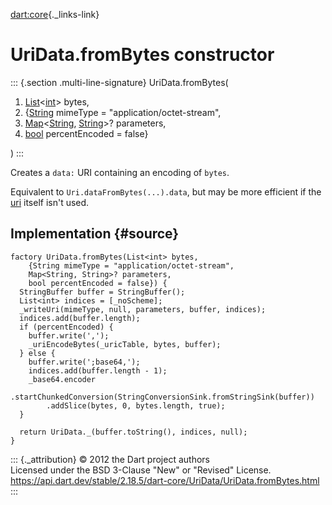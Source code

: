 [dart:core](../../dart-core/dart-core-library){._links-link}

UriData.fromBytes constructor
=============================

::: {.section .multi-line-signature}
UriData.fromBytes(

1.  [List](../list-class)\<[int](../int-class)\> bytes,
2.  {[String](../string-class) mimeType = \"application/octet-stream\",
3.  [Map](../map-class)\<[String](../string-class),
    [String](../string-class)\>? parameters,
4.  [bool](../bool-class) percentEncoded = false}

)
:::

Creates a `data:` URI containing an encoding of `bytes`.

Equivalent to `Uri.dataFromBytes(...).data`, but may be more efficient
if the [uri](uri) itself isn\'t used.

Implementation {#source}
--------------

``` {.language-dart data-language="dart"}
factory UriData.fromBytes(List<int> bytes,
    {String mimeType = "application/octet-stream",
    Map<String, String>? parameters,
    bool percentEncoded = false}) {
  StringBuffer buffer = StringBuffer();
  List<int> indices = [_noScheme];
  _writeUri(mimeType, null, parameters, buffer, indices);
  indices.add(buffer.length);
  if (percentEncoded) {
    buffer.write(',');
    _uriEncodeBytes(_uricTable, bytes, buffer);
  } else {
    buffer.write(';base64,');
    indices.add(buffer.length - 1);
    _base64.encoder
        .startChunkedConversion(StringConversionSink.fromStringSink(buffer))
        .addSlice(bytes, 0, bytes.length, true);
  }

  return UriData._(buffer.toString(), indices, null);
}
```

::: {._attribution}
© 2012 the Dart project authors\
Licensed under the BSD 3-Clause \"New\" or \"Revised\" License.\
<https://api.dart.dev/stable/2.18.5/dart-core/UriData/UriData.fromBytes.html>
:::
